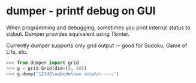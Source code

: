 # dumper - printf debug on GUI

When programming and debugging, sometimes you print internal status to stdout.  Dumper provides equivalent using Tkinter.

Currently dumper supports only grid output -- good for Sudoku, Game of Life, etc.

```python
>>> from dumper import grid
>>> g = grid.Grid(dim=(5, 10))
>>> g.dump('12345\nabcde\nox xo\n\n-----')

```

